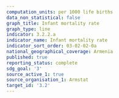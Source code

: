 ```yaml
---
computation_units: per 1000 life births
data_non_statistical: false
graph_title: Infant mortality rate
graph_type: line
indicator: 3.2.2.a
indicator_name: Infant mortality rate
indicator_sort_order: 03-02-02-0a
national_geographical_coverage: Armenia
published: true
reporting_status: complete
sdg_goal: '3'
source_active_1: true
source_organisation_1: Armstat
target_id: '3.2'
---
```

